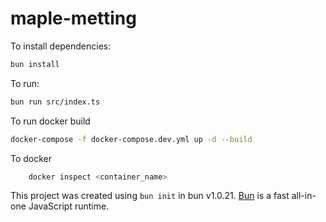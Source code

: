 # maple-metting

To install dependencies:

```bash
bun install
```

To run:

```bash
bun run src/index.ts
```

To run docker build

```bash
docker-compose -f docker-compose.dev.yml up -d --build
```

To docker

```bash
    docker inspect <container_name>
```

This project was created using `bun init` in bun v1.0.21. [Bun](https://bun.sh) is a fast all-in-one JavaScript runtime.

```

```
